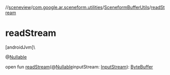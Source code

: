 //[sceneview](../../../index.md)/[com.google.ar.sceneform.utilities](../index.md)/[SceneformBufferUtils](index.md)/[readStream](read-stream.md)

# readStream

[androidJvm]\

@[Nullable](https://developer.android.com/reference/kotlin/androidx/annotation/Nullable.html)

open fun [readStream](read-stream.md)(@[Nullable](https://developer.android.com/reference/kotlin/androidx/annotation/Nullable.html)inputStream: [InputStream](https://developer.android.com/reference/kotlin/java/io/InputStream.html)): [ByteBuffer](https://developer.android.com/reference/kotlin/java/nio/ByteBuffer.html)
